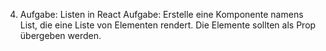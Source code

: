 4. Aufgabe: Listen in React
Aufgabe:
Erstelle eine Komponente namens List, die eine Liste von Elementen rendert. Die Elemente sollten als Prop übergeben werden.